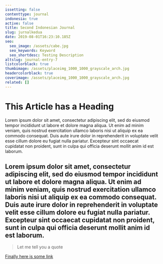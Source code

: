 ```yaml
---
issetting: false
contenttype: journal
indonesia: true
active: false
title: Second Indonesian Journal
slug: jurnalkedua
date: 2019-08-01T16:23:10.185Z
seo:
  seo_image: /assets/cabe.jpg
  seo_keywords: Keyword
  seo_shortdesc: Testing Description
altslug: journal-entry-7
listcolorblack: true
thumbimage: /assets/placeimg_1000_1000_grayscale_arch.jpg
headercolorblack: true
coverimage: /assets/placeimg_1000_1000_grayscale_arch.jpg
related: []
---
```

# This Article has a Heading

Lorem ipsum dolor sit amet, consectetur adipiscing elit, sed do eiusmod tempor incididunt ut labore et dolore magna aliqua. Ut enim ad minim veniam, quis nostrud exercitation ullamco laboris nisi ut aliquip ex ea commodo consequat. Duis aute irure dolor in reprehenderit in voluptate velit esse cillum dolore eu fugiat nulla pariatur. Excepteur sint occaecat cupidatat non proident, sunt in culpa qui officia deserunt mollit anim id est laborum.

## Lorem ipsum dolor sit amet, consectetur adipiscing elit, sed do eiusmod tempor incididunt ut labore et dolore magna aliqua. Ut enim ad minim veniam, quis nostrud exercitation ullamco laboris nisi ut aliquip ex ea commodo consequat. Duis aute irure dolor in reprehenderit in voluptate velit esse cillum dolore eu fugiat nulla pariatur. Excepteur sint occaecat cupidatat non proident, sunt in culpa qui officia deserunt mollit anim id est laborum.

> Let me tell you a quote

[Finally here is some link](https://herbana.id)
